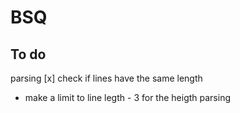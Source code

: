 # BSQ

## To do
 parsing
 [x] check if lines have the same length 
 - make a limit to line legth - 3 for the heigth parsing
 
